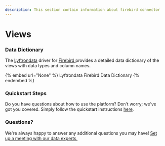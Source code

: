 ```yaml
---
description: This section contain information about firebird connector views information
---
```


# Views

### Data Dictionary

The [Lyftrondata](https://www.lyftrondata.com/) driver for [Firebird](None/)[ ](https://www.lyftrondata.com/integration/firebird/)provides a detailed data dictionary of the views with data types and column names.

{% embed url="None" %}
Lyftrondata Firebird Data Dictionary
{% endembed %}

### Quickstart Steps

Do you have questions about how to use the platform? Don't worry; we've got you covered. Simply follow the quickstart instructions [here](../README.md).

### Questions? <a href="#questions" id="questions"></a>

We're always happy to answer any additional questions you may have! [Set up a meeting with our data experts.](https://www.lyftrondata.com/book-a-meeting/)


